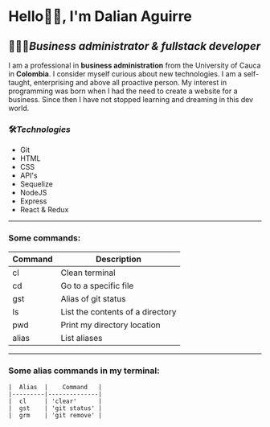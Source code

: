 
# Hello👋🏻, I'm Dalian Aguirre
## 👩🏽‍💻***Business administrator & fullstack developer***

I am a professional in <strong>business administration</strong> from the University of Cauca in <strong>Colombia</strong>. I consider myself curious about new technologies. I am a self-taught, enterprising and above all proactive person. My interest in programming was born when I had the need to create a website for a business. Since then I have not stopped learning and dreaming in this dev world.

### 🛠***Technologies***
- Git
- HTML
- CSS
- API's 
- Sequelize
- NodeJS
- Express
- React & Redux

***
### Some commands:
| Command |           Description            |
|---------|----------------------------------|
|  cl     | Clean terminal                   |
|  cd     | Go to a specific file            |
|  gst    | Alias of git status              |
|  ls     | List the contents of a directory |
|  pwd    | Print my directory location      |
|  alias  | List aliases                     |

***
### Some alias commands in my terminal:
```
|  Alias  |    Command   |
|---------|--------------|
|  cl     | 'clear'      |
|  gst    | 'git status' |
|  grm    | 'git remove' |
```



